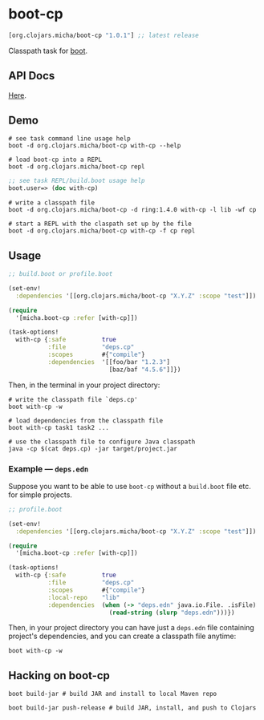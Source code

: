 # boot-cp

[](dependency)
```clojure
[org.clojars.micha/boot-cp "1.0.1"] ;; latest release
```
[](/dependency)

Classpath task for [boot][boot].

## API Docs

[Here][api-docs].

## Demo

```shell
# see task command line usage help
boot -d org.clojars.micha/boot-cp with-cp --help
```
```shell
# load boot-cp into a REPL
boot -d org.clojars.micha/boot-cp repl
```
```clojure
;; see task REPL/build.boot usage help
boot.user=> (doc with-cp)
```
```shell
# write a classpath file
boot -d org.clojars.micha/boot-cp -d ring:1.4.0 with-cp -l lib -wf cp
```
```shell
# start a REPL with the claspath set up by the file
boot -d org.clojars.micha/boot-cp with-cp -f cp repl
```

## Usage

```clojure
;; build.boot or profile.boot

(set-env!
  :dependencies '[[org.clojars.micha/boot-cp "X.Y.Z" :scope "test"]])

(require
  '[micha.boot-cp :refer [with-cp]])

(task-options!
  with-cp {:safe          true
           :file          "deps.cp"
           :scopes        #{"compile"}
           :dependencies  '[[foo/bar "1.2.3"]
                            [baz/baf "4.5.6"]]})
```

Then, in the terminal in your project directory:

```shell
# write the classpath file `deps.cp'
boot with-cp -w
```
```shell
# load dependencies from the classpath file
boot with-cp task1 task2 ...
```
```shell
# use the classpath file to configure Java classpath
java -cp $(cat deps.cp) -jar target/project.jar
```

### Example &mdash; `deps.edn`

Suppose you want to be able to use `boot-cp` without a `build.boot` file etc.
for simple projects.

```clojure
;; profile.boot

(set-env!
  :dependencies '[[org.clojars.micha/boot-cp "X.Y.Z" :scope "test"]])

(require
  '[micha.boot-cp :refer [with-cp]])

(task-options!
  with-cp {:safe          true
           :file          "deps.cp"
           :scopes        #{"compile"}
           :local-repo    "lib"
           :dependencies  (when (-> "deps.edn" java.io.File. .isFile)
                            (read-string (slurp "deps.edn")))})
```

Then, in your project directory you can have just a `deps.edn` file containing
project's dependencies, and you can create a classpath file anytime:

```shell
boot with-cp -w
```

## Hacking on boot-cp

```shell
boot build-jar # build JAR and install to local Maven repo
```
```shell
boot build-jar push-release # build JAR, install, and push to Clojars
```

[boot]: https://github.com/boot-clj/boot
[api-docs]: https://github.com/micha/boot-cp/tree/master/doc/micha.boot-cp.md
